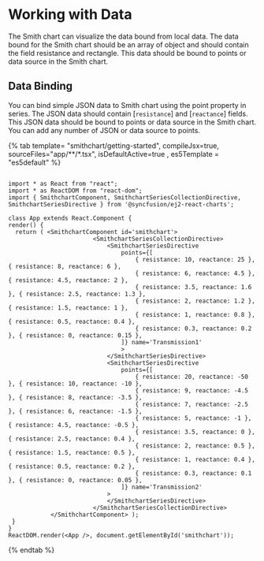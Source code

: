 # Working with Data

The Smith chart can visualize the data bound from local data. The data bound for the Smith chart should be an array of object and should contain the field resistance and rectangle. This data should be bound to points or data source in the Smith chart.

## Data Binding

You can bind simple JSON data to Smith chart using the point property in series. The JSON data should contain [`resistance`] and [`reactance`] fields. This JSON data should be bound to points or data source in the Smith chart. You can add any number of JSON or data source to points.

{% tab template= "smithchart/getting-started", compileJsx=true, sourceFiles="app/**/*.tsx", isDefaultActive=true , es5Template = "es5default" %}

```tsx

import * as React from "react";
import * as ReactDOM from "react-dom";
import { SmithchartComponent, SmithchartSeriesCollectionDirective, SmithchartSeriesDirective } from '@syncfusion/ej2-react-charts';

class App extends React.Component {
render() {
  return ( <SmithchartComponent id='smithchart'>
                        <SmithchartSeriesCollectionDirective>
                            <SmithchartSeriesDirective
                                points={[
                                    { resistance: 10, reactance: 25 }, { resistance: 8, reactance: 6 },
                                    { resistance: 6, reactance: 4.5 }, { resistance: 4.5, reactance: 2 },
                                    { resistance: 3.5, reactance: 1.6 }, { resistance: 2.5, reactance: 1.3 },
                                    { resistance: 2, reactance: 1.2 }, { resistance: 1.5, reactance: 1 },
                                    { resistance: 1, reactance: 0.8 }, { resistance: 0.5, reactance: 0.4 },
                                    { resistance: 0.3, reactance: 0.2 }, { resistance: 0, reactance: 0.15 },
                                ]} name='Transmission1'
                                >
                            </SmithchartSeriesDirective>
                            <SmithchartSeriesDirective
                                points={[
                                    { resistance: 20, reactance: -50 }, { resistance: 10, reactance: -10 },
                                    { resistance: 9, reactance: -4.5 }, { resistance: 8, reactance: -3.5 },
                                    { resistance: 7, reactance: -2.5 }, { resistance: 6, reactance: -1.5 },
                                    { resistance: 5, reactance: -1 }, { resistance: 4.5, reactance: -0.5 },
                                    { resistance: 3.5, reactance: 0 }, { resistance: 2.5, reactance: 0.4 },
                                    { resistance: 2, reactance: 0.5 }, { resistance: 1.5, reactance: 0.5 },
                                    { resistance: 1, reactance: 0.4 }, { resistance: 0.5, reactance: 0.2 },
                                    { resistance: 0.3, reactance: 0.1 }, { resistance: 0, reactance: 0.05 },
                                ]} name='Transmission2'
                            >
                            </SmithchartSeriesDirective>
                        </SmithchartSeriesCollectionDirective>
            </SmithchartComponent> );
 }
}
ReactDOM.render(<App />, document.getElementById('smithchart'));

```

{% endtab %}